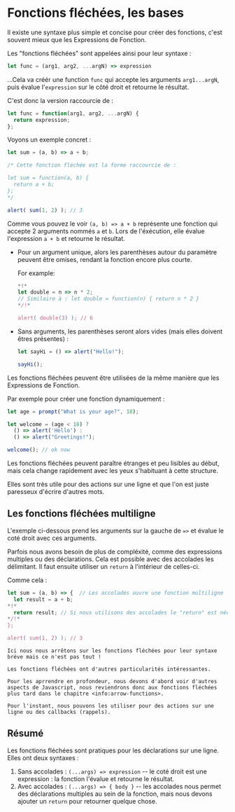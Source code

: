 # Fonctions fléchées, les bases

Il existe une syntaxe plus simple et concise pour créer des fonctions, c'est souvent mieux que les Expressions de Fonction.

Les "fonctions fléchées" sont appelées ainsi pour leur syntaxe :

```js
let func = (arg1, arg2, ...argN) => expression
```

...Cela va créér une function `func` qui accepte les arguments `arg1...argN`, puis évalue l'`expression` sur le côté droit et retourne le résultat.

C'est donc la version raccourcie de :

```js
let func = function(arg1, arg2, ...argN) {
  return expression;
};
```

Voyons un exemple concret :

```js run
let sum = (a, b) => a + b;

/* Cette fonction fléchée est la forme raccourcie de :

let sum = function(a, b) {
  return a + b;
};
*/

alert( sum(1, 2) ); // 3
```

Comme vous pouvez le voir `(a, b) => a + b` représente une fonction qui accepte 2 arguments nommés `a` et `b`. Lors de l'éxécution, elle évalue l'expression `a + b` et retourne le résultat.

- Pour un argument unique, alors les parenthèses autour du paramètre peuvent être omises, rendant la fonction encore plus courte.

    For example:

    ```js run
    *!*
    let double = n => n * 2;
    // Similaire à : let double = function(n) { return n * 2 }
    */!*

    alert( double(3) ); // 6
    ```

- Sans arguments, les parenthèses seront alors vides (mais elles doivent êtres présentes) :

    ```js run
    let sayHi = () => alert("Hello!");

    sayHi();
    ```

Les fonctions fléchées peuvent être utilisées de la même manière que les Expressions de Fonction.

Par exemple pour créer une fonction dynamiquement :

```js run
let age = prompt("What is your age?", 18);

let welcome = (age < 18) ?
  () => alert('Hello') :
  () => alert("Greetings!");

welcome(); // ok now
```

Les fonctions fléchées peuvent paraître étranges et peu lisibles au début, mais cela change rapidement avec les yeux s'habituant à cette structure.

Elles sont très utile pour des actions sur une ligne et que l'on est juste paresseux d'écrire d'autres mots.

## Les fonctions fléchées multiligne

L'exemple ci-dessous prend les arguments sur la gauche de `=>` et évalue le coté droit avec ces arguments.

Parfois nous avons besoin de plus de compléxité, comme des expressions multiples ou des déclarations. Cela est possible avec des accolades les délimitant. Il faut ensuite utiliser un `return` à l'intérieur de celles-ci.

Comme cela :

```js run
let sum = (a, b) => {  // Les accolades ouvre une fonction multiligne
  let result = a + b;
*!*
  return result; // Si nous utilisons des accolades le "return" est nécessaire
*/!*
};

alert( sum(1, 2) ); // 3
```

```smart header="More to come"
Ici nous nous arrêtons sur les fonctions fléchées pour leur syntaxe bréve mais ce n'est pas tout !

Les fonctions fléchées ont d'autres particularités intéressantes.

Pour les aprrendre en profondeur, nous devons d'abord voir d'autres aspects de Javascript, nous reviendrons donc aux fonctions fléchées plus tard dans le chapitre <info:arrow-functions>.

Pour l'instant, nous pouvons les utiliser pour des actions sur une ligne ou des callbacks (rappels).
```

## Résumé

Les fonctions fléchées sont pratiques pour les déclarations sur une ligne. Elles ont deux syntaxes :

1. Sans accolades : `(...args) => expression` -- le coté droit est une expression : la fonction l'évalue et retourne le résultat.
2. Avec accolades : `(...args) => { body }` -- les accolades nous permet des déclarations multiples au sein de la fonction, mais nous devons ajouter un `return` pour retourner quelque chose.
